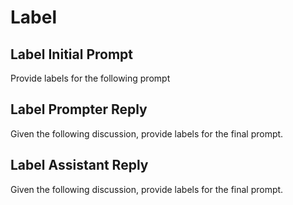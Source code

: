 # Label

## Label Initial Prompt

Provide labels for the following prompt

## Label Prompter Reply

Given the following discussion, provide labels for the final prompt.

## Label Assistant Reply

Given the following discussion, provide labels for the final prompt.
